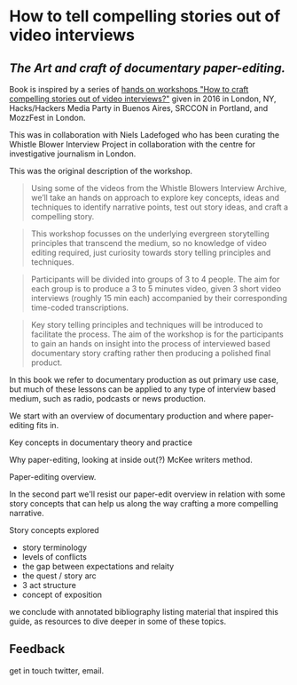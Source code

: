 # How to tell compelling stories out of video interviews

## _The Art and craft of documentary paper-editing._

Book is inspired by a series of [hands on workshops "How to craft compelling stories out of video interviews?"](http://pietropassarelli.com/wip_london_july2016.html) given in 2016 in London, NY, Hacks/Hackers Media Party in Buenos Aires, SRCCON in Portland, and MozzFest in London.

This was in collaboration with Niels Ladefoged who has been curating the Whistle Blower Interview Project in collaboration with the centre for investigative journalism in London.

This was the original description of the workshop. 

>Using some of the videos from the Whistle Blowers Interview Archive, we’ll take an hands on approach to explore key concepts, ideas and techniques to identify narrative points, test out story ideas, and craft a compelling story.

>This workshop focusses on the underlying evergreen storytelling principles that transcend the medium, so no knowledge of video editing required, just curiosity towards story telling principles and techniques.

>Participants will be divided into groups of 3 to 4 people. The aim for each group is to produce a 3 to 5 minutes video, given 3 short video interviews (roughly 15 min each) accompanied by their corresponding time-coded transcriptions.

>Key story telling principles and techniques will be introduced to facilitate the process.
The aim of the workshop is for the participants to gain an hands on insight into the process of interviewed based documentary story crafting rather then producing a polished final product.

In this book we refer to documentary production as out primary use case, but much of these lessons can be applied to any type of interview  based medium, such as radio, podcasts or news production.



We start with an overview of documentary production  and where paper-editing fits in.

Key concepts in documentary theory and practice


Why paper-editing, looking at inside out(?) McKee writers method. 

Paper-editing overview. 


In the second part we'll resist our paper-edit overview in relation with some story concepts that can help us along the way crafting a more compelling narrative.

Story concepts explored
- story terminology 
- levels of conflicts
- the gap between expectations and relaity 
- the quest / story arc
- 3 act structure 
- concept of exposition 


we conclude with annotated bibliography listing material that inspired this guide, as resources to dive deeper in some of these topics. 





## Feedback 

get in touch twitter, email. 